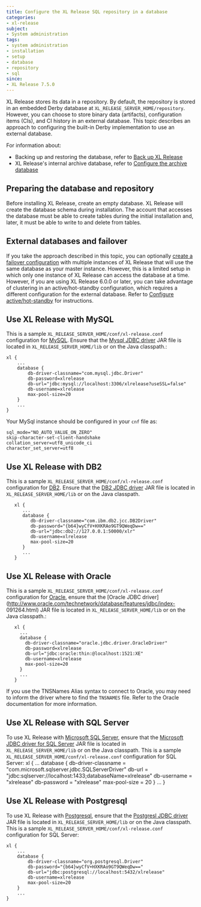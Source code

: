 ```yaml
---
title: Configure the XL Release SQL repository in a database
categories:
- xl-release
subject:
- System administration
tags:
- system administration
- installation
- setup
- database
- repository
- sql
since:
- XL Release 7.5.0
---
```


XL Release stores its data in a repository. By default, the repository is stored in an embedded Derby database at `XL_RELEASE_SERVER_HOME/repository`. However, you can choose to store binary data (artifacts), configuration items (CIs), and CI history in an external database. This topic describes an approach to configuring the built-in Derby implementation to use an external database.

For information about:
* Backing up and restoring the database, refer to [Back up XL Release](/xl-release/how-to/back-up-xl-release.html)
* XL Release's internal archive database, refer to [Configure the archive database](/xl-release/how-to/configure-the-archive-database.html)

## Preparing the database and repository

Before installing XL Release, create an empty database. XL Release will create the database schema during installation.
The account that accesses the database must be able to create tables during the initial installation and, later, it must be able to write to and delete from tables.

## External databases and failover

If you take the approach described in this topic, you can optionally [create a failover configuration](/xl-release/how-to/configure-failover.html) with multiple instances of XL Release that will use the same database as your master instance. However, this is a limited setup in which only one instance of XL Release can access the database at a time.
However, if you are using XL Release 6.0.0 or later, you can take advantage of clustering in an active/hot-standby configuration, which requires a different configuration for the external database. Refer to [Configure active/hot-standby](/xl-release/how-to/configure-active-hot-standby.html) for instructions.

## Use XL Release with MySQL

This is a sample `XL_RELEASE_SERVER_HOME/conf/xl-release.conf` configuration for [MySQL](http://www.mysql.com/). Ensure that the [Mysql JDBC driver](http://dev.mysql.com/downloads/connector/j/) JAR file is located in `XL_RELEASE_SERVER_HOME/lib` or on the Java classpath.:

    xl {
        ...
        database {
            db-driver-classname="com.mysql.jdbc.Driver"
            db-password=xlrelease
            db-url="jdbc:mysql://localhost:3306/xlrelease?useSSL=false"
            db-username=xlrelease
            max-pool-size=20
        }
        ...
    }

Your MySql instance should be configured in your `cnf` file as:

    sql_mode="NO_AUTO_VALUE_ON_ZERO"
    skip-character-set-client-handshake
    collation_server=utf8_unicode_ci
    character_set_server=utf8


## Use XL Release with DB2

This is a sample `XL_RELEASE_SERVER_HOME/conf/xl-release.conf` configuration for [DB2](http://www-01.ibm.com/software/data/db2/). Ensure that the [DB2 JDBC driver](http://www-01.ibm.com/support/docview.wss?uid=swg21363866) JAR file is located in `XL_RELEASE_SERVER_HOME/lib` or on the Java classpath.

       xl {
          ...
          database {
             db-driver-classname="com.ibm.db2.jcc.DB2Driver"
             db-password="{b64}wyCfV+HXKRAo9GT9QWeqDw=="
             db-url="jdbc:db2://127.0.0.1:50000/xlr"
             db-username=xlrelease
             max-pool-size=20
          }
          ...
       }

## Use XL Release with Oracle

This is a sample `XL_RELEASE_SERVER_HOME/conf/xl-release.conf` configuration for [Oracle](http://www.oracle.com/us/products/database/index.html), ensure that the [Oracle JDBC driver](http://www.oracle.com/technetwork/database/features/jdbc/index- 091264.html) JAR file is located in `XL_RELEASE_SERVER_HOME/lib` or on the Java classpath.:

       xl {
         ...
         database {
           db-driver-classname="oracle.jdbc.driver.OracleDriver"
           db-password=xlrelease
           db-url="jdbc:oracle:thin:@localhost:1521:XE"
           db-username=xlrelease
           max-pool-size=20
         }
         ...
       }

If you use the TNSNames Alias syntax to connect to Oracle, you may need to inform the driver where to find the `TNSNAMES` file. Refer to the Oracle documentation for more information.

## Use XL Release with SQL Server

To use XL Release with [Microsoft SQL Server](https://www.microsoft.com/en-us/server-cloud/products/sql-server/), ensure that the [Microsoft JDBC driver for SQL Server](https://msdn.microsoft.com/en-us/sqlserver/aa937724.aspx) JAR file is located in `XL_RELEASE_SERVER_HOME/lib` or on the Java classpath.
This is a sample `XL_RELEASE_SERVER_HOME/conf/xl-release.conf` configuration for SQL Server:
    xl {
        ...
        database {
            db-driver-classname = "com.microsoft.sqlserver.jdbc.SQLServerDriver"
            db-url = "jdbc:sqlserver://localhost:1433;databaseName=xlrelease"
            db-username = "xlrelease"
            db-password = "xlrelease"
            max-pool-size = 20
        }
        ...
    }

## Use XL Release with Postgresql

To use XL Release with [Postgresql](https://www.postgresql.org/docs/), ensure that the [Postgresl JDBC driver](https://jdbc.postgresql.org/download.html) JAR file is located in `XL_RELEASE_SERVER_HOME/lib` or on the Java classpath.
This is a sample `XL_RELEASE_SERVER_HOME/conf/xl-release.conf` configuration for SQL Server:

    xl {
        ...
        database {
            db-driver-classname="org.postgresql.Driver"
            db-password="{b64}wyCfV+HXKRAo9GT9QWeqDw=="
            db-url="jdbc:postgresql://localhost:5432/xlrelease"
            db-username=xlrelease
            max-pool-size=20
        }
        ...
    }
